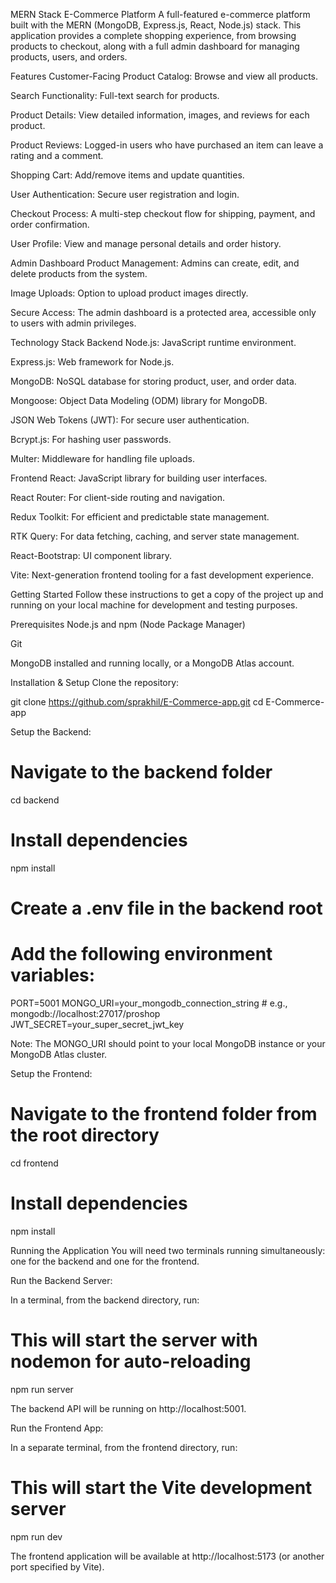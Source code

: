 MERN Stack E-Commerce Platform
A full-featured e-commerce platform built with the MERN (MongoDB, Express.js, React, Node.js) stack. This application provides a complete shopping experience, from browsing products to checkout, along with a full admin dashboard for managing products, users, and orders.

Features
Customer-Facing
Product Catalog: Browse and view all products.

Search Functionality: Full-text search for products.

Product Details: View detailed information, images, and reviews for each product.

Product Reviews: Logged-in users who have purchased an item can leave a rating and a comment.

Shopping Cart: Add/remove items and update quantities.

User Authentication: Secure user registration and login.

Checkout Process: A multi-step checkout flow for shipping, payment, and order confirmation.

User Profile: View and manage personal details and order history.

Admin Dashboard
Product Management: Admins can create, edit, and delete products from the system.

Image Uploads: Option to upload product images directly.

Secure Access: The admin dashboard is a protected area, accessible only to users with admin privileges.

Technology Stack
Backend
Node.js: JavaScript runtime environment.

Express.js: Web framework for Node.js.

MongoDB: NoSQL database for storing product, user, and order data.

Mongoose: Object Data Modeling (ODM) library for MongoDB.

JSON Web Tokens (JWT): For secure user authentication.

Bcrypt.js: For hashing user passwords.

Multer: Middleware for handling file uploads.

Frontend
React: JavaScript library for building user interfaces.

React Router: For client-side routing and navigation.

Redux Toolkit: For efficient and predictable state management.

RTK Query: For data fetching, caching, and server state management.

React-Bootstrap: UI component library.

Vite: Next-generation frontend tooling for a fast development experience.

Getting Started
Follow these instructions to get a copy of the project up and running on your local machine for development and testing purposes.

Prerequisites
Node.js and npm (Node Package Manager)

Git

MongoDB installed and running locally, or a MongoDB Atlas account.

Installation & Setup
Clone the repository:

git clone https://github.com/sprakhil/E-Commerce-app.git
cd E-Commerce-app

Setup the Backend:

# Navigate to the backend folder
cd backend

# Install dependencies
npm install

# Create a .env file in the backend root
# Add the following environment variables:
PORT=5001
MONGO_URI=your_mongodb_connection_string # e.g., mongodb://localhost:27017/proshop
JWT_SECRET=your_super_secret_jwt_key

Note: The MONGO_URI should point to your local MongoDB instance or your MongoDB Atlas cluster.

Setup the Frontend:

# Navigate to the frontend folder from the root directory
cd frontend

# Install dependencies
npm install

Running the Application
You will need two terminals running simultaneously: one for the backend and one for the frontend.

Run the Backend Server:

In a terminal, from the backend directory, run:

# This will start the server with nodemon for auto-reloading
npm run server

The backend API will be running on http://localhost:5001.

Run the Frontend App:

In a separate terminal, from the frontend directory, run:

# This will start the Vite development server
npm run dev

The frontend application will be available at http://localhost:5173 (or another port specified by Vite).